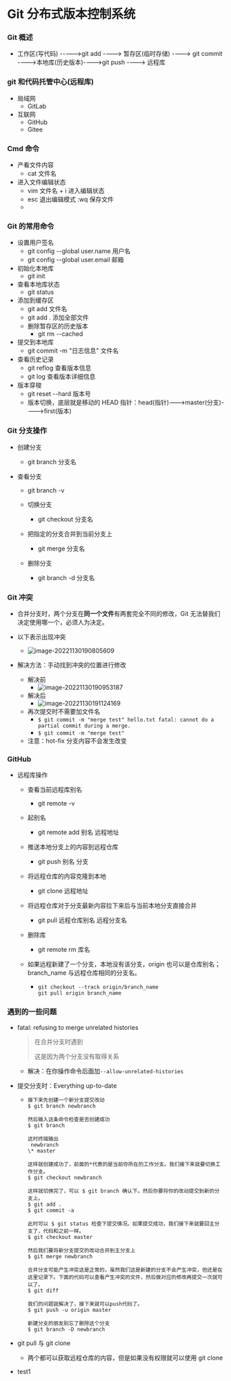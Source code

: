 # Git 分布式版本控制系统

### Git 概述

- 工作区(写代码) ----->git add ----> 暂存区(临时存储) ----> git commit ---->本地库(历史版本)---->git push ----> 远程库

### git 和代码托管中心(远程库)

- 局域网
  - GitLab
- 互联网
  - GitHub
  - Gitee

### Cmd 命令

- 产看文件内容
  - cat 文件名
- 进入文件编辑状态
  - vim 文件名 + i 进入编辑状态
  - esc 退出编辑模式 :wq 保存文件
  -

### Git 的常用命令

- 设置用户签名
  - git config --global user.name 用户名
  - git config --global user.email 邮箱
- 初始化本地库
  - git init
- 查看本地库状态
  - git status
- 添加到缓存区
  - git add 文件名
  - git add . 添加全部文件
  - 删除暂存区的历史版本
    - git rm --cached <file>
- 提交到本地库
  - git commit -m "日志信息" 文件名
- 查看历史记录
  - git reflog 查看版本信息
  - git log 查看版本详细信息
- 版本穿梭
  - git reset --hard 版本号
  - 版本切换，底层就是移动的 HEAD 指针：head(指针)--->master(分支)---->first(版本)

### Git 分支操作

- 创建分支

  - git branch 分支名

- 查看分支

  - git branch -v

  - 切换分支

    - git checkout 分支名

  - 把指定的分支合并到当前分支上

    - git merge 分支名

  - 删除分支

    - git branch -d 分支名

### Git 冲突

- 合并分支时，两个分支在**同一个文件**有两套完全不同的修改，Git 无法替我们决定使用哪一个，必须人为决定。
- 以下表示出现冲突

  - ![image-20221130190805609](C:\Users\LiuXiaoLong\AppData\Roaming\Typora\typora-user-images\image-20221130190805609.png)

- 解决方法：手动找到冲突的位置进行修改
  - 解决前
    - ![image-20221130190953187](C:\Users\LiuXiaoLong\AppData\Roaming\Typora\typora-user-images\image-20221130190953187.png)
  - 解决后
    - ![image-20221130191124169](C:\Users\LiuXiaoLong\AppData\Roaming\Typora\typora-user-images\image-20221130191124169.png)
  - 再次提交时不需要加文件名
    - `$ git commit -m "merge test" hello.txt fatal: cannot do a partial commit during a merge.`
    - `$ git commit -m "merge test"`
  - 注意：hot-fix 分支内容不会发生改变

### GitHub

- 远程库操作

  - 查看当前远程库别名
    - git remote -v
  - 起别名
    - git remote add 别名 远程地址
  - 推送本地分支上的内容到远程仓库
    - git push 别名 分支
  - 将远程仓库的内容克隆到本地
    - git clone 远程地址
  - 将远程仓库对于分支最新内容拉下来后与当前本地分支直接合并

    - git pull 远程仓库别名 远程分支名

  - 删除库

    - git remote rm 库名

  - 如果远程新建了一个分支，本地没有该分支，origin 也可以是仓库别名；branch_name 与远程仓库相同的分支名。

    - ```
      git checkout --track origin/branch_name
      git pull origin branch_name
      ```

### 遇到的一些问题

- fatal: refusing to merge unrelated histories

  > 在合并分支时遇到
  >
  > 这是因为两个分支没有取得关系

  - 解决：在你操作命令后面加`--allow-unrelated-histories`

- 提交分支时：Everything up-to-date

  - ```
    接下来先创建一个新分支提交改动
    $ git branch newbranch

    然后输入这条命令检查是否创建成功
    $ git branch

    这时终端输出
     newbranch
    \* master

    这样就创建成功了，前面的*代表的是当前你所在的工作分支。我们接下来就要切换工作分支。
    $ git checkout newbranch

    这样就切换完了，可以 $ git branch 确认下。然后你要将你的改动提交到新的分支上。
    $ git add .
    $ git commit -a

    此时可以 $ git status 检查下提交情况。如果提交成功，我们接下来就要回主分支了，代码和之前一样。
    $ git checkout master

    然后我们要将新分支提交的改动合并到主分支上
    $ git merge newbranch

    合并分支可能产生冲突这是正常的，虽然我们这是新建的分支不会产生冲突，但还是在这里记录下。下面的代码可以查看产生冲突的文件，然后做对应的修改再提交一次就可以了。
    $ git diff

    我们的问题就解决了，接下来就可以push代码了。
    $ git push -u origin master

    新建分支的朋友别忘了删除这个分支
    $ git branch -D newbranch
    ```

- git pull 与 git clone
  - 两个都可以获取远程仓库的内容，但是如果没有权限就可以使用 git clone
- test1
